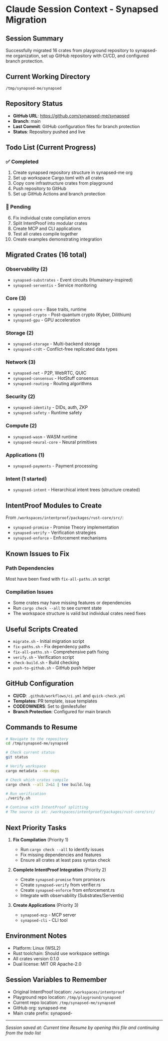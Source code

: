 # Claude Session Context - Synapsed Migration

## Session Summary
Successfully migrated 16 crates from playground repository to synapsed-me organization, set up GitHub repository with CI/CD, and configured branch protection.

## Current Working Directory
`/tmp/synapsed-me/synapsed`

## Repository Status
- **GitHub URL**: https://github.com/synapsed-me/synapsed
- **Branch**: main
- **Last Commit**: GitHub configuration files for branch protection
- **Status**: Repository pushed and live

## Todo List (Current Progress)

### ✅ Completed
1. Create synapsed repository structure in synapsed-me org
2. Set up workspace Cargo.toml with all crates
3. Copy core infrastructure crates from playground
4. Push repository to GitHub
5. Set up GitHub Actions and branch protection

### 🚧 Pending
6. Fix individual crate compilation errors
7. Split IntentProof into modular crates
8. Create MCP and CLI applications
9. Test all crates compile together
10. Create examples demonstrating integration

## Migrated Crates (16 total)

### Observability (2)
- `synapsed-substrates` - Event circuits (Humainary-inspired)
- `synapsed-serventis` - Service monitoring

### Core (3)
- `synapsed-core` - Base traits, runtime
- `synapsed-crypto` - Post-quantum crypto (Kyber, Dilithium)
- `synapsed-gpu` - GPU acceleration

### Storage (2)
- `synapsed-storage` - Multi-backend storage
- `synapsed-crdt` - Conflict-free replicated data types

### Network (3)
- `synapsed-net` - P2P, WebRTC, QUIC
- `synapsed-consensus` - HotStuff consensus
- `synapsed-routing` - Routing algorithms

### Security (2)
- `synapsed-identity` - DIDs, auth, ZKP
- `synapsed-safety` - Runtime safety

### Compute (2)
- `synapsed-wasm` - WASM runtime
- `synapsed-neural-core` - Neural primitives

### Applications (1)
- `synapsed-payments` - Payment processing

### Intent (1 started)
- `synapsed-intent` - Hierarchical intent trees (structure created)

## IntentProof Modules to Create
From `/workspaces/intentproof/packages/rust-core/src/`:
- `synapsed-promise` - Promise Theory implementation
- `synapsed-verify` - Verification strategies
- `synapsed-enforce` - Enforcement mechanisms

## Known Issues to Fix

### Path Dependencies
Most have been fixed with `fix-all-paths.sh` script

### Compilation Issues
- Some crates may have missing features or dependencies
- Run `cargo check --all` to see current state
- The workspace structure is valid but individual crates need fixes

## Useful Scripts Created
- `migrate.sh` - Initial migration script
- `fix-paths.sh` - Fix dependency paths
- `fix-all-paths.sh` - Comprehensive path fixing
- `verify.sh` - Verification script
- `check-build.sh` - Build checking
- `push-to-github.sh` - GitHub push helper

## GitHub Configuration
- **CI/CD**: `.github/workflows/ci.yml` and `quick-check.yml`
- **Templates**: PR template, issue templates
- **CODEOWNERS**: Set to @milesfuller
- **Branch Protection**: Configured for main branch

## Commands to Resume

```bash
# Navigate to the repository
cd /tmp/synapsed-me/synapsed

# Check current status
git status

# Verify workspace
cargo metadata --no-deps

# Check which crates compile
cargo check --all 2>&1 | tee build.log

# Run verification
./verify.sh

# Continue with IntentProof splitting
# The source is at: /workspaces/intentproof/packages/rust-core/src/
```

## Next Priority Tasks

1. **Fix Compilation** (Priority 1)
   - Run `cargo check --all` to identify issues
   - Fix missing dependencies and features
   - Ensure all crates at least pass syntax check

2. **Complete IntentProof Integration** (Priority 2)
   - Create `synapsed-promise` from promise.rs
   - Create `synapsed-verify` from verifier.rs
   - Create `synapsed-enforce` from enforcement.rs
   - Integrate with observability (Substrates/Serventis)

3. **Create Applications** (Priority 3)
   - `synapsed-mcp` - MCP server
   - `synapsed-cli` - CLI tool

## Environment Notes
- Platform: Linux (WSL2)
- Rust toolchain: Should use workspace settings
- All crates version 0.1.0
- Dual license: MIT OR Apache-2.0

## Session Variables to Remember
- Original IntentProof location: `/workspaces/intentproof`
- Playground repo location: `/tmp/playground/synapsed`
- Current repo location: `/tmp/synapsed-me/synapsed`
- GitHub org: synapsed-me
- Main crate prefix: synapsed-

---
*Session saved at: Current time*
*Resume by opening this file and continuing from the todo list*